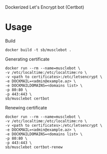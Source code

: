 Dockerized Let's Encrypt bot (Certbot)

Usage
=====

Build
    
    docker build -t sb/musclebot . 

Generating certificate

    docker run --rm --name=musclebot \
    -v /etc/localtime:/etc/localtime:ro \
    -v <path to certificates>:/etc/letsencrypt \
    -e DOCKMAIL=<admin@example.az> \
    -e DOCKMAILDOMAINS=<domains list> \
    -p 80:80 \
    -p 443:443 \
    sb/musclebot certbot 

Renewing certificate
    
    docker run --rm --name=musclebot \
    -v /etc/localtime:/etc/localtime:ro \
    -v <path to certificates>:/etc/letsencrypt \
    -e DOCKMAIL=<admin@example.az> \
    -e DOCKMAILDOMAINS=<domains list> \
    -p 80:80 \
    -p 443:443 \
    sb/musclebot certbot-renew 
